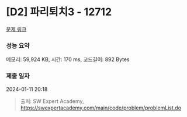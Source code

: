 # [D2] 파리퇴치3 - 12712 

[문제 링크](https://swexpertacademy.com/main/code/problem/problemDetail.do?contestProbId=AXuARWAqDkQDFARa) 

### 성능 요약

메모리: 59,924 KB, 시간: 170 ms, 코드길이: 892 Bytes

### 제출 일자

2024-01-11 20:18



> 출처: SW Expert Academy, https://swexpertacademy.com/main/code/problem/problemList.do
